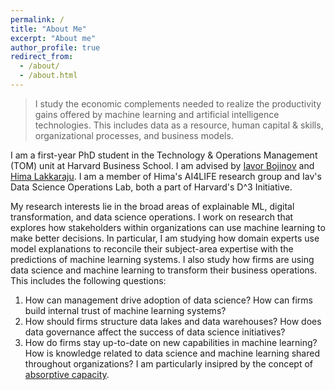 ```yaml
---
permalink: /
title: "About Me"
excerpt: "About me"
author_profile: true
redirect_from: 
  - /about/
  - /about.html
---
```


> I study the economic complements needed to realize the productivity gains offered by machine learning and artificial intelligence technologies. This includes data as a resource, human capital & skills, organizational processes, and business models. 

I am a first-year PhD student in the Technology & Operations Management (TOM) unit at Harvard Business School. I am advised by [Iavor Bojinov](https://www.hbs.edu/faculty/Pages/profile.aspx?facId=1199332) and [Hima Lakkaraju](https://himalakkaraju.github.io/). I am a member of Hima's AI4LIFE research group and Iav's Data Science Operations Lab, both a part of Harvard's D^3 Initiative. 

My research interests lie in the broad areas of explainable ML, digital transformation, and data science operations. I work on research that explores how stakeholders within organizations can use machine learning to make better decisions. In particular, I am studying how domain experts use model explanations to reconcile their subject-area expertise with the predictions of machine learning systems. I also study how firms are using data science and machine learning to transform their business operations. This includes the following questions:

1. How can management drive adoption of data science? How can firms build internal trust of machine learning systems? 
2. How should firms structure data lakes and data warehouses? How does data governance affect the success of data science initiatives?
3. How do firms stay up-to-date on new capabilities in machine learning? How is knowledge related to data science and machine learning shared throughout organizations? I am particularly insipred by the concept of [absorptive capacity](https://en.wikipedia.org/wiki/Absorptive_capacity). 
